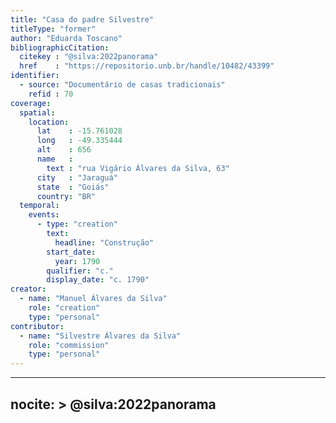 ```yaml
---
title: "Casa do padre Silvestre"
titleType: "former"
author: "Eduarda Toscano"
bibliographicCitation:
  citekey : "@silva:2022panorama"
  href    : "https://repositorio.unb.br/handle/10482/43399"
identifier:
  - source: "Documentário de casas tradicionais"
    refid : 70
coverage:
  spatial:
    location:
      lat    : -15.761028
      long   : -49.335444
      alt    : 656
      name   :
        text : "rua Vigário Álvares da Silva, 63"
      city   : "Jaraguá"
      state  : "Goiás"
      country: "BR"
  temporal:
    events:
      - type: "creation"
        text:
          headline: "Construção"
        start_date:
          year: 1790
        qualifier: "c."
        display_date: "c. 1790"
creator:
  - name: "Manuel Álvares da Silva"
    role: "creation"
    type: "personal"
contributor:
  - name: "Silvestre Álvares da Silva"
    role: "commission"
    type: "personal"
---
```


---
nocite: >
  @silva:2022panorama
---

